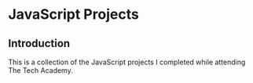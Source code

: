 # JavaScript Projects
## Introduction
This is a collection of the JavaScript projects I completed while attending The Tech Academy.

